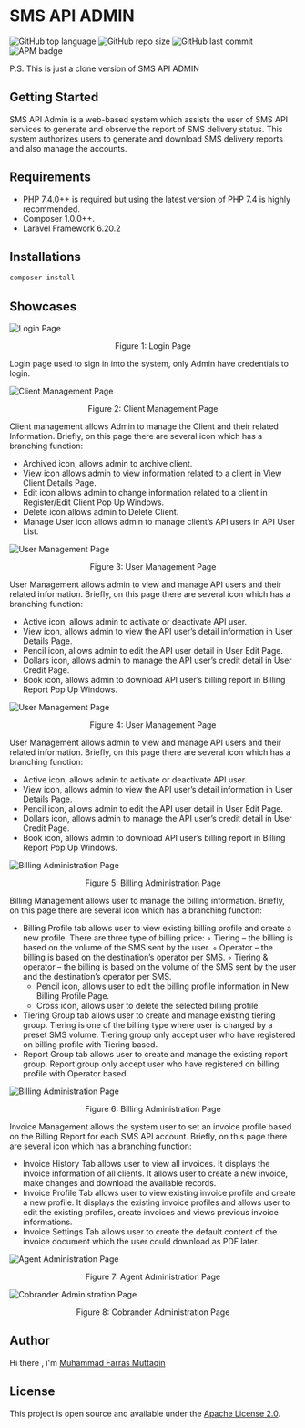 # SMS API ADMIN

<img alt="GitHub top language" src="https://img.shields.io/github/languages/top/farrasmuttaqin/sms-api-admin-clone">  <img alt="GitHub repo size" src="https://img.shields.io/github/repo-size/farrasmuttaqin/sms-api-admin-clone">  <img alt="GitHub last commit" src="https://img.shields.io/github/last-commit/farrasmuttaqin/sms-api-admin-clone">  <img alt="APM badge" src="https://img.shields.io/badge/license-Apache-blue">

P.S. This is just a clone version of SMS API ADMIN 

## Getting Started
SMS API Admin is a web-based system which assists the user of SMS API services to generate and observe the report of SMS delivery status. This system authorizes users to generate and download SMS delivery reports and also manage the accounts.

## Requirements
* PHP 7.4.0++ is required but using the latest version of PHP 7.4 is highly recommended.
* Composer 1.0.0++.
* Laravel Framework 6.20.2

## Installations
```bash
composer install
```

## Showcases

![Login Page](https://raw.githubusercontent.com/farrasmuttaqin/sms-api-admin-clone/Task-2-Action_to_push_sms_api_admin/screenshoot/login.png)
<p align="center">Figure 1: Login Page</p>

Login page used to sign in into the system, only Admin have credentials to login.

![Client Management Page](https://raw.githubusercontent.com/farrasmuttaqin/sms-api-admin-clone/Task-2-Action_to_push_sms_api_admin/screenshoot/client_management.png)
<p align="center">Figure 2: Client Management Page</p>

Client management allows Admin to manage the Client and their related Information. Briefly, on this page there are several icon which has a branching function:
- Archived icon, allows admin to archive client.
- View icon allows admin to view information related to a client in View Client Details Page.
- Edit icon allows admin to change information related to a client in Register/Edit Client Pop Up Windows.
- Delete icon allows admin to Delete Client.
- Manage User icon allows admin to manage client’s API users in API User List.

![User Management Page](https://raw.githubusercontent.com/farrasmuttaqin/sms-api-admin-clone/Task-2-Action_to_push_sms_api_admin/screenshoot/user_management.png)
<p align="center">Figure 3: User Management Page</p>

User Management allows admin to view and manage API users and their related information. Briefly, on this page there are several icon which has a branching function:
- Active icon, allows admin to activate or deactivate API user.
- View icon, allows admin to view the API user’s detail information in User Details Page.
- Pencil icon, allows admin to edit the API user detail in User Edit Page.
- Dollars icon, allows admin to manage the API user’s credit detail in User Credit Page.
- Book icon, allows admin to download API user’s billing report in Billing Report Pop Up Windows.

![User Management Page](https://raw.githubusercontent.com/farrasmuttaqin/sms-api-admin-clone/Task-2-Action_to_push_sms_api_admin/screenshoot/user_management.png)
<p align="center">Figure 4: User Management Page</p>

User Management allows admin to view and manage API users and their related information. Briefly, on this page there are several icon which has a branching function:
- Active icon, allows admin to activate or deactivate API user.
- View icon, allows admin to view the API user’s detail information in User Details Page.
- Pencil icon, allows admin to edit the API user detail in User Edit Page.
- Dollars icon, allows admin to manage the API user’s credit detail in User Credit Page.
- Book icon, allows admin to download API user’s billing report in Billing Report Pop Up Windows.

![Billing Administration Page](https://raw.githubusercontent.com/farrasmuttaqin/sms-api-admin-clone/Task-2-Action_to_push_sms_api_admin/screenshoot/billing_management.png)
<p align="center">Figure 5: Billing Administration Page</p>

Billing Management allows user to manage the billing information. Briefly, on this page there are several icon which has a branching function:
- Billing Profile tab allows user to view existing billing profile and create a new profile.
    There are three type of billing price:
        ◦ Tiering – the billing is based on the volume of the SMS sent by the user.
        ◦ Operator – the billing is based on the destination’s operator per SMS.
        ◦ Tiering & operator – the billing is based on the volume of the SMS sent by the user and the destination’s operator per SMS.
    - Pencil icon, allows user to edit the billing profile information in New Billing Profile Page.
    - Cross icon, allows user to delete the selected billing profile.
- Tiering Group tab allows user to create and manage existing tiering group. Tiering is one of the billing type where user is charged by a preset SMS volume. Tiering group only accept user who have registered on billing profile with Tiering based.
- Report Group tab allows user to create and manage the existing report group. Report group only accept user who have registered on billing profile with Operator based.

![Billing Administration Page](https://raw.githubusercontent.com/farrasmuttaqin/sms-api-admin-clone/Task-2-Action_to_push_sms_api_admin/screenshoot/billing_management.png)
<p align="center">Figure 6: Billing Administration Page</p>

Invoice Management allows the system user to set an invoice profile based on the Billing Report for each SMS API account. Briefly, on this page there are several icon which has a branching function:
- Invoice History Tab allows user to view all invoices. It displays the invoice information of all clients. It allows user to create a new invoice, make changes and download the available records.
- Invoice Profile Tab allows user to view existing invoice profile and create a new profile. It displays the existing invoice profiles and allows user to edit the existing profiles, create invoices and views previous invoice informations.
- Invoice Settings Tab allows user to create the default content of the invoice document which the user could download as PDF later.

![Agent Administration Page](https://raw.githubusercontent.com/farrasmuttaqin/sms-api-admin-clone/Task-2-Action_to_push_sms_api_admin/screenshoot/agent_management.png)
<p align="center">Figure 7: Agent Administration Page</p>

![Cobrander Administration Page](https://raw.githubusercontent.com/farrasmuttaqin/sms-api-admin-clone/Task-2-Action_to_push_sms_api_admin/screenshoot/cobrander_management.png)
<p align="center">Figure 8: Cobrander Administration Page</p>

## Author
Hi there , i'm <a href="https://github.com/farrasmuttaqin/"> Muhammad Farras Muttaqin </a>

## License
This project is open source and available under the <a href="https://github.com/farrasmuttaqin/sms-api-admin-clone/blob/main/LICENSE">Apache License 2.0</a>.
